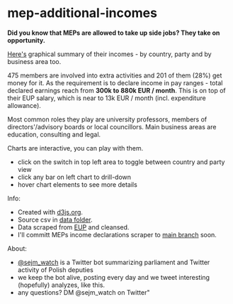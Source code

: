 # mep-additional-incomes
<b>Did you know that MEPs are allowed to take up side jobs? They take on opportunity.</b>

<a href='https://sejm-watch.github.io/mep-additional-incomes/' target='_blank'>Here's</a> graphical summary of their incomes - by country, party and by business area too.

475 members are involved into extra activities and 201 of them (28%) get money for it.
As the requirement is to declare income in pay ranges - total declared earnings reach from <b>300k to 880k EUR / month</b>. This is on top of their EUP salary, which is near to 13k EUR / month (incl. expenditure allowance).

Most common roles they play are university professors, members of directors'/advisory boards or local councillors. Main business areas are education, consulting and legal.

Charts are interactive, you can play with them.
- click on the switch in top left area to toggle between country and party view
- click any bar on left chart to drill-down
- hover chart elements to see more details

Info:
- Created with [d3js.org](https://d3js.org). 
- Source csv in [data folder](https://github.com/sejm-watch/mep-additional-incomes/tree/gh-pages/data).
- Data scraped from [EUP](https://www.europarl.europa.eu/portal/en) and cleansed.
- I'll committ MEPs income declarations scraper to [main branch](https://github.com/sejm-watch/mep-additional-incomes) soon.

About:
- <a href='https://twitter.com/sejm_watch' target='_blank'>@sejm_watch</a> is a Twitter bot summarizing parliament and Twitter activity of Polish deputies
- we keep the bot alive, posting every day and we tweet interesting (hopefully) analyzes, like this.
- any questions? DM @sejm_watch on Twitter"
